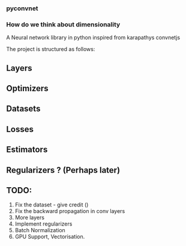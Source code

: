 ### pyconvnet ###

### How do we think about dimensionality

A Neural network library in python inspired from karapathys convnetjs

The project is structured as follows:

## Layers

## Optimizers

## Datasets

## Losses

## Estimators

## Regularizers ? (Perhaps later)

## TODO:

1. Fix the dataset - give credit ()
2. Fix the backward propagation in conv layers
3. More layers 
4. Implement regularizers
5. Batch Normalization
6. GPU Support, Vectorisation. 
